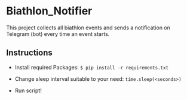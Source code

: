 # Biathlon_Notifier

This project collects all biathlon events and sends a notification on Telegram (bot) every time an event starts.

## Instructions

* Install required Packages: `$ pip install -r requirements.txt`

* Change sleep interval suitable to your need: `time.sleep(<seconds>)`

* Run script!
